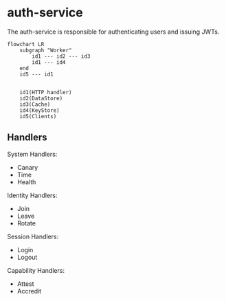 # auth-service

The auth-service is responsible for authenticating users and issuing JWTs. 

```mermaid
flowchart LR
    subgraph "Worker"
        id1 --- id2 --- id3
        id1 --- id4
    end
    id5 --- id1


    id1(HTTP handler)
    id2(DataStore)
    id3(Cache)
    id4(KeyStore)
    id5(Clients)
```


## Handlers

System Handlers:
- Canary
- Time
- Health

Identity Handlers:
- Join
- Leave
- Rotate

Session Handlers:
- Login
- Logout

Capability Handlers:
- Attest
- Accredit
